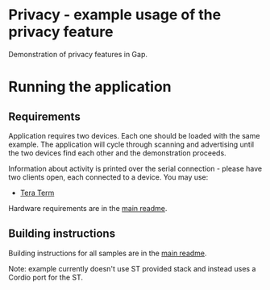 # Privacy - example usage of the privacy feature

Demonstration of privacy features in Gap.

# Running the application

## Requirements

Application requires two devices. Each one should be loaded with the same example. The application will cycle through scanning and advertising until the two devices find each other and the demonstration proceeds.

Information about activity is printed over the serial connection - please have two clients open, each connected to a device. You may use:

- [Tera Term](https://ttssh2.osdn.jp/index.html.en)

Hardware requirements are in the [main readme](https://github.com/ARMmbed/mbed-os-example-ble/blob/master/README.md).

## Building instructions

Building instructions for all samples are in the [main readme](https://github.com/ARMmbed/mbed-os-example-ble/blob/master/README.md).

Note: example currently doesn't use ST provided stack and instead uses a Cordio port for the ST.

